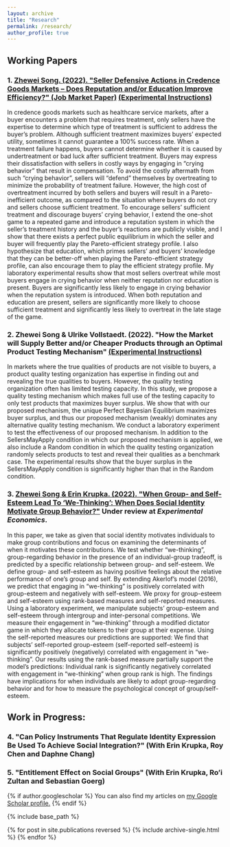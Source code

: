 ```yaml
---
layout: archive
title: "Research"
permalink: /research/
author_profile: true
---
```


## Working Papers

### 1. [Zhewei Song. (2022). "Seller Defensive Actions in Credence Goods Markets – Does Reputation and/or Education Improve Efficiency?" (Job Market Paper)](https://zheweisong.github.io/files/DefensiveTreatment.pdf) [(Experimental Instructions)](https://zheweisong.github.io/files/DefensiveTreatment_Instructions.pdf)
In credence goods markets such as healthcare service markets, after a buyer encounters a problem that requires treatment, only sellers have the expertise to determine which type of treatment is sufficient to address the buyer’s problem. Although sufficient treatment maximizes buyers’ expected utility, sometimes it cannot guarantee a 100% success rate. When a treatment failure happens, buyers cannot determine whether it is caused by undertreatment or bad luck after sufficient treatment. Buyers may express their dissatisfaction with sellers in costly ways by engaging in “crying behavior” that result in compensation. To avoid the costly aftermath from such “crying behavior”, sellers will “defend” themselves by overtreating to minimize the probability of treatment failure. However, the high cost of overtreatment incurred by both sellers and buyers will result in a Pareto-inefficient outcome, as compared to the situation where buyers do not cry and sellers choose sufficient treatment. To encourage sellers’ sufficient treatment and discourage buyers’ crying behavior, I extend the one-shot game to a repeated game and introduce a reputation system in which the seller’s treatment history and the buyer’s reactions are publicly visible, and I show that there exists a perfect public equilibrium in which the seller and buyer will frequently play the Pareto-efficient strategy profile. I also hypothesize that education, which primes sellers’ and buyers’ knowledge that they can be better-off when playing the Pareto-efficient strategy profile, can also encourage them to play the efficient strategy profile. My laboratory experimental results show that most sellers overtreat while most buyers engage in crying behavior when neither reputation nor education is present. Buyers are significantly less likely to engage in crying behavior when the reputation system is introduced. When both reputation and education are present, sellers are significantly more likely to choose sufficient treatment and significantly less likely to overtreat in the late stage of the game.

### 2.	Zhewei Song & Ulrike Vollstaedt. (2022). "How the Market will Supply Better and/or Cheaper Products through an Optimal Product Testing Mechanism" [(Experimental Instructions)](https://zheweisong.github.io/files/ProductTesting_Instructions.pdf)
In markets where the true qualities of products are not visible to buyers, a product quality testing organization has expertise in finding out and revealing the true qualities to buyers. However, the quality testing organization often has limited testing capacity. In this study, we propose a quality testing mechanism which makes full use of the testing capacity to only test products that maximizes buyer surplus. We show that with our proposed mechanism, the unique Perfect Bayesian Equilibrium maximizes buyer surplus, and thus our proposed mechanism (weakly) dominates any alternative quality testing mechanism. We conduct a laboratory experiment to test the effectiveness of our proposed mechanism. In addition to the SellersMayApply condition in which our proposed mechanism is applied, we also include a Random condition in which the quality testing organization randomly selects products to test and reveal their qualities as a benchmark case. The experimental results show that the buyer surplus in the SellersMayApply condition is significantly higher than that in the Random condition.

### 3. [Zhewei Song & Erin Krupka. (2022). "When Group- and Self-Esteem Lead To ‘We-Thinking’: When Does Social Identity Motivate Group Behavior?"](https://zheweisong.github.io/files/Wethinking.pdf) Under review at *Experimental Economics*.
In this paper, we take as given that social identity motivates individuals to make group contributions and focus on examining the determinants of when it motivates these contributions. We test whether “we-thinking”, group-regarding behavior in the presence of an individual-group tradeoff, is predicted by a specific relationship between group- and self-esteem. We define group- and self-esteem as having positive feelings about the relative performance of one’s group and self. By extending Akerlof’s model (2016), we predict that engaging in “we-thinking” is positively correlated with group-esteem and negatively with self-esteem. We proxy for group-esteem and self-esteem using rank-based measures and self-reported measures. Using a laboratory experiment, we manipulate subjects’ group-esteem and self-esteem through intergroup and inter-personal competitions. We measure their engagement in “we-thinking” through a modified dictator game in which they allocate tokens to their group at their expense. Using the self-reported measures our predictions are supported: We find that subjects’ self-reported group-esteem (self-reported self-esteem) is significantly positively (negatively) correlated with engagement in “we-thinking”. Our results using the rank-based measure partially support the model’s predictions: Individual rank is significantly negatively correlated with engagement in “we-thinking” when group rank is high. The findings have implications for when individuals are likely to adopt group-regarding behavior and for how to measure the psychological concept of group/self-esteem.






## Work in Progress:
### 4. "Can Policy Instruments That Regulate Identity Expression Be Used To Achieve Social Integration?" (With Erin Krupka, Roy Chen and Daphne Chang)

### 5. "Entitlement Effect on Social Groups" (With Erin Krupka, Ro’i Zultan and Sebastian Goerg)

{% if author.googlescholar %}
  You can also find my articles on <u><a href="{{author.googlescholar}}">my Google Scholar profile</a>.</u>
{% endif %}

{% include base_path %}

{% for post in site.publications reversed %}
  {% include archive-single.html %}
{% endfor %}
